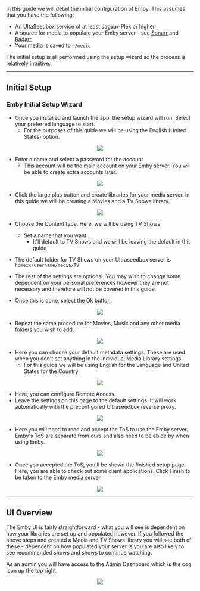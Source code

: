 In this guide we will detail the initial configuration of Emby. This assumes that you have the following:


* An UltaSeedbox service of at least Jaguar-Plex or higher
* A source for media to populate your Emby server - see [Sonarr](https://docs.usbx.me/books/sonarr) and [Radarr](https://docs.usbx.me/books/radarr)
* Your media is saved to `~/media`

The initial setup is all performed using the setup wizard so the process is relatively intuitive.

***

## Initial Setup
### Emby Initial Setup Wizard

* Once you installed and launch the app, the setup wizard will run. Select your preferred language to start.
  * For the purposes of this guide we will be using the English (United States) option.

<p align="center"><img src="https://docs.usbx.me/uploads/images/gallery/2019-11/cfQWizard-1.PNG"></p>


* Enter a name and select a password for the account
  * This account will be the main account on your Emby server. You will be able to create extra accounts later.

<p align="center"><img src="https://docs.usbx.me/uploads/images/gallery/2019-11/uurWizard-2.PNG"></p>


* Click the large plus button and create libraries for your media server. In this guide we will be creating a Movies and a TV Shows library.

<p align="center"><img src="https://docs.usbx.me/uploads/images/gallery/2019-11/JIJWizard-3.PNG"></p>

* Choose the Content type. Here, we will be using TV Shows
  * Set a name that you want.
    * It'll default to TV Shows and we will be leaving the default in this guide
* The default folder for TV Shows on your Ultraseedbox server is `homexx/username/media/TV`
* The rest of the settings are optional. You may wish to change some dependent on your personal preferences however they are not necessary and therefore will not be covered in this guide.

* Once this is done, select the Ok button.

<p align="center"><img src="https://docs.usbx.me/uploads/images/gallery/2019-11/bp4Wizard-4.PNG"></p>

* Repeat the same procedure for Movies, Music and any other media folders you wish to add.

<p align="center"><img src="https://docs.usbx.me/uploads/images/gallery/2019-11/cuDWizard-5.PNG"></p>

* Here you can choose your default metadata settings. These are used when you don't set anything in the individual Media Library settings.
  * For this guide we will be using English for the Language and United States for the Country

<p align="center"><img src="https://docs.usbx.me/uploads/images/gallery/2019-11/CivWizard-6.PNG"></p>

* Here, you can configure Remote Access.
* Leave the settings on this page to the default settings. It will work automatically with the preconfigured Ultraseedbox reverse proxy.

<p align="center"><img src="https://docs.usbx.me/uploads/images/gallery/2019-11/5ECWizard-7.PNG"></p>

* Here you will need to read and accept the ToS to use the Emby server. Emby's ToS are separate from ours and also need to be abide by when using Emby.

<p align="center"><img src="https://docs.usbx.me/uploads/images/gallery/2019-11/Wizard-8.PNG"></p>

* Once you accepted the ToS, you'll be shown the finished setup page. Here, you are able to check out some client applications. Click Finish to be taken to the Emby media server.

<p align="center"><img src="https://docs.usbx.me/uploads/images/gallery/2019-11/Wizard-9.PNG"></p>

***

## UI Overview

The Emby UI is fairly straightforward - what you will see is dependent on how your libraries are set up and populated however. If you followed the above steps and created a Media and TV Shows library you will see both of these - dependent on how populated your server is you are also likely to see recommended shows and shows to continue watching.

As an admin you will have access to the Admin Dashboard which is the cog icon up the top right.

<p align="center"><img src="https://docs.usbx.me/uploads/images/gallery/2019-11/Main-UI.PNG"></p>